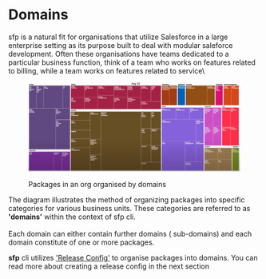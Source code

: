 # Domains

sfp is a natural fit for organisations that utilize Salesforce in a large enterprise setting as its purpose built to deal with modular saleforce development. Often these organisations have teams dedicated to a particular business function, think of a team who works on features related to billing, while a team works on features related to service\


<figure><img src="../.gitbook/assets/package-evolution.png" alt=""><figcaption><p>Packages in an org organised by domains</p></figcaption></figure>

The diagram illustrates the method of organizing packages into specific categories for various business units. These categories are referred to as **'domains'** within the context of sfp cli.\
\
Each domain can either contain further domains ( sub-domains) and each domain constitute of  one or more packages.&#x20;

**sfp** cli  utilizes [ 'Release Config'](release-config.md) to organise packages into domains. You can read more about  creating a release config in the next section

